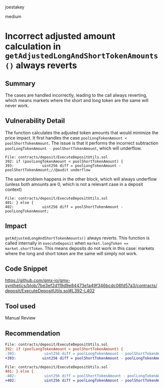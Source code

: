 joestakey

medium

# Incorrect adjusted amount calculation in `getAdjustedLongAndShortTokenAmounts()` always reverts

## Summary
The cases are handled incorrectly, leading to the call always reverting, which means markets where the short and long token are the same will never work.

## Vulnerability Detail
The function calculates the adjusted token amounts that would minimize the price impact.
It first handles the case `poolLongTokenAmount < poolShortTokenAmount`.
The issue is that it performs the incorrect subtraction `poolLongTokenAmount - poolShortTokenAmount`, which will underflow.

```solidity
File: contracts/deposit/ExecuteDepositUtils.sol
392: if (poolLongTokenAmount < poolShortTokenAmount) {
393:             uint256 diff = poolLongTokenAmount - poolShortTokenAmount;//@audit underflow

```

The same problem happens in the other block, which will always underflow (unless both amounts are 0, which is not a relevant case in a deposit context)

```solidity
File: contracts/deposit/ExecuteDepositUtils.sol
401: } else {
402:             uint256 diff = poolShortTokenAmount - poolLongTokenAmount;
```

## Impact
`getAdjustedLongAndShortTokenAmounts()` always reverts.
This function is called internally in `executeDeposit` when `market.longToken == market.shortToken`.
This means deposits do not work in this case: markets where the long and short token are the same will simply not work.

## Code Snippet
https://github.com/gmx-io/gmx-synthetics/blob/7be3ef2d119d9e84473e1a49f346bcdc06fd57a3/contracts/deposit/ExecuteDepositUtils.sol#L392-L402

## Tool used
Manual Review

## Recommendation
```diff
File: contracts/deposit/ExecuteDepositUtils.sol
392: if (poolLongTokenAmount < poolShortTokenAmount) {
-393:             uint256 diff = poolLongTokenAmount - poolShortTokenAmount;
+393:            uint256 diff = poolShortTokenAmount - poolLongTokenAmount;
```

```diff
File: contracts/deposit/ExecuteDepositUtils.sol
401: } else {
-402:             uint256 diff = poolShortTokenAmount - poolLongTokenAmount;
+402:             uint256 diff = poolLongTokenAmount - poolShortTokenAmount;
```